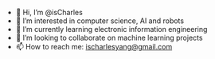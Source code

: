 - 👋 Hi, I’m @isCharles
- 👀 I’m interested in computer science, AI and robots
- 🌱 I’m currently learning electronic information engineering
- 💞️ I’m looking to collaborate on machine learning projects
- 📫 How to reach me:       ischarlesyang@gmail.com

<!---
isCharles/isCharles is a ✨ special ✨ repository because its `README.md` (this file) appears on your GitHub profile.
You can click the Preview link to take a look at your changes.
--->
